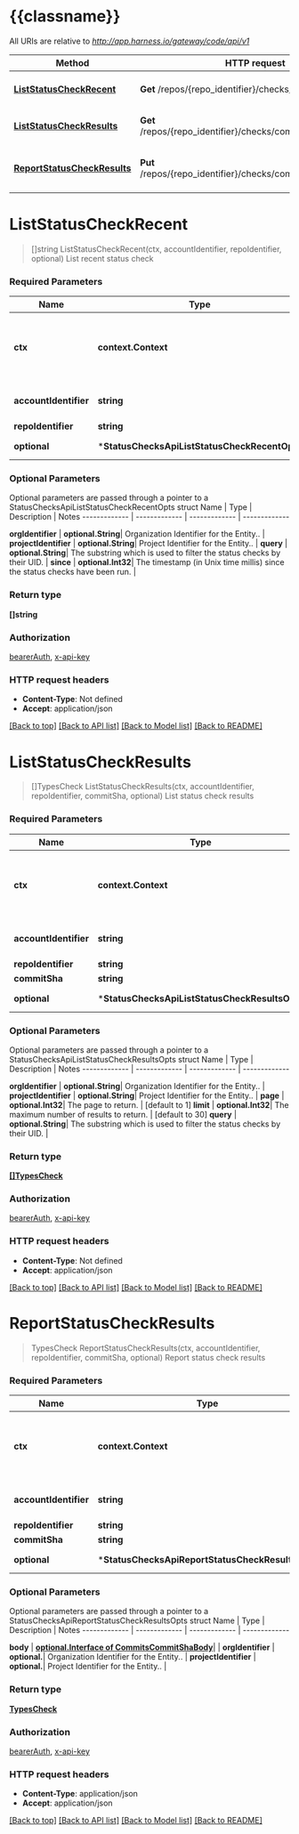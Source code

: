 # {{classname}}

All URIs are relative to *http://app.harness.io/gateway/code/api/v1*

Method | HTTP request | Description
------------- | ------------- | -------------
[**ListStatusCheckRecent**](StatusChecksApi.md#ListStatusCheckRecent) | **Get** /repos/{repo_identifier}/checks/recent | List recent status check
[**ListStatusCheckResults**](StatusChecksApi.md#ListStatusCheckResults) | **Get** /repos/{repo_identifier}/checks/commits/{commit_sha} | List status check results
[**ReportStatusCheckResults**](StatusChecksApi.md#ReportStatusCheckResults) | **Put** /repos/{repo_identifier}/checks/commits/{commit_sha} | Report status check results

# **ListStatusCheckRecent**
> []string ListStatusCheckRecent(ctx, accountIdentifier, repoIdentifier, optional)
List recent status check

### Required Parameters

Name | Type | Description  | Notes
------------- | ------------- | ------------- | -------------
 **ctx** | **context.Context** | context for authentication, logging, cancellation, deadlines, tracing, etc.
  **accountIdentifier** | **string**| Account Identifier for the Entity.. | 
  **repoIdentifier** | **string**|  | 
 **optional** | ***StatusChecksApiListStatusCheckRecentOpts** | optional parameters | nil if no parameters

### Optional Parameters
Optional parameters are passed through a pointer to a StatusChecksApiListStatusCheckRecentOpts struct
Name | Type | Description  | Notes
------------- | ------------- | ------------- | -------------


 **orgIdentifier** | **optional.String**| Organization Identifier for the Entity.. | 
 **projectIdentifier** | **optional.String**| Project Identifier for the Entity.. | 
 **query** | **optional.String**| The substring which is used to filter the status checks by their UID. | 
 **since** | **optional.Int32**| The timestamp (in Unix time millis) since the status checks have been run. | 

### Return type

**[]string**

### Authorization

[bearerAuth](../README.md#bearerAuth), [x-api-key](../README.md#x-api-key)

### HTTP request headers

 - **Content-Type**: Not defined
 - **Accept**: application/json

[[Back to top]](#) [[Back to API list]](../README.md#documentation-for-api-endpoints) [[Back to Model list]](../README.md#documentation-for-models) [[Back to README]](../README.md)

# **ListStatusCheckResults**
> []TypesCheck ListStatusCheckResults(ctx, accountIdentifier, repoIdentifier, commitSha, optional)
List status check results

### Required Parameters

Name | Type | Description  | Notes
------------- | ------------- | ------------- | -------------
 **ctx** | **context.Context** | context for authentication, logging, cancellation, deadlines, tracing, etc.
  **accountIdentifier** | **string**| Account Identifier for the Entity.. | 
  **repoIdentifier** | **string**|  | 
  **commitSha** | **string**|  | 
 **optional** | ***StatusChecksApiListStatusCheckResultsOpts** | optional parameters | nil if no parameters

### Optional Parameters
Optional parameters are passed through a pointer to a StatusChecksApiListStatusCheckResultsOpts struct
Name | Type | Description  | Notes
------------- | ------------- | ------------- | -------------



 **orgIdentifier** | **optional.String**| Organization Identifier for the Entity.. | 
 **projectIdentifier** | **optional.String**| Project Identifier for the Entity.. | 
 **page** | **optional.Int32**| The page to return. | [default to 1]
 **limit** | **optional.Int32**| The maximum number of results to return. | [default to 30]
 **query** | **optional.String**| The substring which is used to filter the status checks by their UID. | 

### Return type

[**[]TypesCheck**](TypesCheck.md)

### Authorization

[bearerAuth](../README.md#bearerAuth), [x-api-key](../README.md#x-api-key)

### HTTP request headers

 - **Content-Type**: Not defined
 - **Accept**: application/json

[[Back to top]](#) [[Back to API list]](../README.md#documentation-for-api-endpoints) [[Back to Model list]](../README.md#documentation-for-models) [[Back to README]](../README.md)

# **ReportStatusCheckResults**
> TypesCheck ReportStatusCheckResults(ctx, accountIdentifier, repoIdentifier, commitSha, optional)
Report status check results

### Required Parameters

Name | Type | Description  | Notes
------------- | ------------- | ------------- | -------------
 **ctx** | **context.Context** | context for authentication, logging, cancellation, deadlines, tracing, etc.
  **accountIdentifier** | **string**| Account Identifier for the Entity.. | 
  **repoIdentifier** | **string**|  | 
  **commitSha** | **string**|  | 
 **optional** | ***StatusChecksApiReportStatusCheckResultsOpts** | optional parameters | nil if no parameters

### Optional Parameters
Optional parameters are passed through a pointer to a StatusChecksApiReportStatusCheckResultsOpts struct
Name | Type | Description  | Notes
------------- | ------------- | ------------- | -------------



 **body** | [**optional.Interface of CommitsCommitShaBody**](CommitsCommitShaBody.md)|  | 
 **orgIdentifier** | **optional.**| Organization Identifier for the Entity.. | 
 **projectIdentifier** | **optional.**| Project Identifier for the Entity.. | 

### Return type

[**TypesCheck**](TypesCheck.md)

### Authorization

[bearerAuth](../README.md#bearerAuth), [x-api-key](../README.md#x-api-key)

### HTTP request headers

 - **Content-Type**: application/json
 - **Accept**: application/json

[[Back to top]](#) [[Back to API list]](../README.md#documentation-for-api-endpoints) [[Back to Model list]](../README.md#documentation-for-models) [[Back to README]](../README.md)

